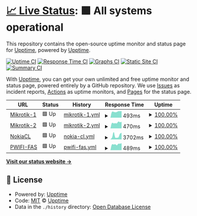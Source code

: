 # [📈 Live Status](https://status.cpe-lab.com): <!--live status--> **🟩 All systems operational**

This repository contains the open-source uptime monitor and status page for [Upptime](https://upptime.js.org), powered by [Upptime](https://github.com/upptime/upptime).

[![Uptime CI](https://github.com/cpe-lab/status.cpe-lab.com/workflows/Uptime%20CI/badge.svg)](https://github.com/cpe-lab/status.cpe-lab.com/actions?query=workflow%3A%22Uptime+CI%22)
[![Response Time CI](https://github.com/cpe-lab/status.cpe-lab.com/workflows/Response%20Time%20CI/badge.svg)](https://github.com/cpe-lab/status.cpe-lab.com/actions?query=workflow%3A%22Response+Time+CI%22)
[![Graphs CI](https://github.com/cpe-lab/status.cpe-lab.com/workflows/Graphs%20CI/badge.svg)](https://github.com/cpe-lab/status.cpe-lab.com/actions?query=workflow%3A%22Graphs+CI%22)
[![Static Site CI](https://github.com/cpe-lab/status.cpe-lab.com/workflows/Static%20Site%20CI/badge.svg)](https://github.com/cpe-lab/status.cpe-lab.com/actions?query=workflow%3A%22Static+Site+CI%22)
[![Summary CI](https://github.com/cpe-lab/status.cpe-lab.com/workflows/Summary%20CI/badge.svg)](https://github.com/cpe-lab/status.cpe-lab.com/actions?query=workflow%3A%22Summary+CI%22)

With [Upptime](https://upptime.js.org), you can get your own unlimited and free uptime monitor and status page, powered entirely by a GitHub repository. We use [Issues](https://github.com/upptime/upptime/issues) as incident reports, [Actions](https://github.com/cpe-lab/status.cpe-lab.com/actions) as uptime monitors, and [Pages](https://status.cpe-lab.com) for the status page.

<!--start: status pages-->
<!-- This summary is generated by Upptime (https://github.com/upptime/upptime) -->
<!-- Do not edit this manually, your changes will be overwritten -->
<!-- prettier-ignore -->
| URL | Status | History | Response Time | Uptime |
| --- | ------ | ------- | ------------- | ------ |
| <img alt="" src="https://favicons.githubusercontent.com/mikrotik-1.cpe-lab.com" height="13"> [Mikrotik-1](http://mikrotik-1.cpe-lab.com:9980/) | 🟩 Up | [mikrotik-1.yml](https://github.com/cpe-lab/status.cpe-lab.com/commits/HEAD/history/mikrotik-1.yml) | <details><summary><img alt="Response time graph" src="./graphs/mikrotik-1/response-time-week.png" height="20"> 493ms</summary><br><a href="https://status.cpe-lab.com/history/mikrotik-1"><img alt="Response time 488" src="https://img.shields.io/endpoint?url=https%3A%2F%2Fraw.githubusercontent.com%2Fcpe-lab%2Fstatus.cpe-lab.com%2FHEAD%2Fapi%2Fmikrotik-1%2Fresponse-time.json"></a><br><a href="https://status.cpe-lab.com/history/mikrotik-1"><img alt="24-hour response time 538" src="https://img.shields.io/endpoint?url=https%3A%2F%2Fraw.githubusercontent.com%2Fcpe-lab%2Fstatus.cpe-lab.com%2FHEAD%2Fapi%2Fmikrotik-1%2Fresponse-time-day.json"></a><br><a href="https://status.cpe-lab.com/history/mikrotik-1"><img alt="7-day response time 493" src="https://img.shields.io/endpoint?url=https%3A%2F%2Fraw.githubusercontent.com%2Fcpe-lab%2Fstatus.cpe-lab.com%2FHEAD%2Fapi%2Fmikrotik-1%2Fresponse-time-week.json"></a><br><a href="https://status.cpe-lab.com/history/mikrotik-1"><img alt="30-day response time 502" src="https://img.shields.io/endpoint?url=https%3A%2F%2Fraw.githubusercontent.com%2Fcpe-lab%2Fstatus.cpe-lab.com%2FHEAD%2Fapi%2Fmikrotik-1%2Fresponse-time-month.json"></a><br><a href="https://status.cpe-lab.com/history/mikrotik-1"><img alt="1-year response time 488" src="https://img.shields.io/endpoint?url=https%3A%2F%2Fraw.githubusercontent.com%2Fcpe-lab%2Fstatus.cpe-lab.com%2FHEAD%2Fapi%2Fmikrotik-1%2Fresponse-time-year.json"></a></details> | <details><summary><a href="https://status.cpe-lab.com/history/mikrotik-1">100.00%</a></summary><a href="https://status.cpe-lab.com/history/mikrotik-1"><img alt="All-time uptime 100.00%" src="https://img.shields.io/endpoint?url=https%3A%2F%2Fraw.githubusercontent.com%2Fcpe-lab%2Fstatus.cpe-lab.com%2FHEAD%2Fapi%2Fmikrotik-1%2Fuptime.json"></a><br><a href="https://status.cpe-lab.com/history/mikrotik-1"><img alt="24-hour uptime 100.00%" src="https://img.shields.io/endpoint?url=https%3A%2F%2Fraw.githubusercontent.com%2Fcpe-lab%2Fstatus.cpe-lab.com%2FHEAD%2Fapi%2Fmikrotik-1%2Fuptime-day.json"></a><br><a href="https://status.cpe-lab.com/history/mikrotik-1"><img alt="7-day uptime 100.00%" src="https://img.shields.io/endpoint?url=https%3A%2F%2Fraw.githubusercontent.com%2Fcpe-lab%2Fstatus.cpe-lab.com%2FHEAD%2Fapi%2Fmikrotik-1%2Fuptime-week.json"></a><br><a href="https://status.cpe-lab.com/history/mikrotik-1"><img alt="30-day uptime 100.00%" src="https://img.shields.io/endpoint?url=https%3A%2F%2Fraw.githubusercontent.com%2Fcpe-lab%2Fstatus.cpe-lab.com%2FHEAD%2Fapi%2Fmikrotik-1%2Fuptime-month.json"></a><br><a href="https://status.cpe-lab.com/history/mikrotik-1"><img alt="1-year uptime 100.00%" src="https://img.shields.io/endpoint?url=https%3A%2F%2Fraw.githubusercontent.com%2Fcpe-lab%2Fstatus.cpe-lab.com%2FHEAD%2Fapi%2Fmikrotik-1%2Fuptime-year.json"></a></details>
| <img alt="" src="https://favicons.githubusercontent.com/mikrotik-2.cpe-lab.com" height="13"> [Mikrotik-2](http://mikrotik-2.cpe-lab.com:9980/) | 🟩 Up | [mikrotik-2.yml](https://github.com/cpe-lab/status.cpe-lab.com/commits/HEAD/history/mikrotik-2.yml) | <details><summary><img alt="Response time graph" src="./graphs/mikrotik-2/response-time-week.png" height="20"> 470ms</summary><br><a href="https://status.cpe-lab.com/history/mikrotik-2"><img alt="Response time 480" src="https://img.shields.io/endpoint?url=https%3A%2F%2Fraw.githubusercontent.com%2Fcpe-lab%2Fstatus.cpe-lab.com%2FHEAD%2Fapi%2Fmikrotik-2%2Fresponse-time.json"></a><br><a href="https://status.cpe-lab.com/history/mikrotik-2"><img alt="24-hour response time 514" src="https://img.shields.io/endpoint?url=https%3A%2F%2Fraw.githubusercontent.com%2Fcpe-lab%2Fstatus.cpe-lab.com%2FHEAD%2Fapi%2Fmikrotik-2%2Fresponse-time-day.json"></a><br><a href="https://status.cpe-lab.com/history/mikrotik-2"><img alt="7-day response time 470" src="https://img.shields.io/endpoint?url=https%3A%2F%2Fraw.githubusercontent.com%2Fcpe-lab%2Fstatus.cpe-lab.com%2FHEAD%2Fapi%2Fmikrotik-2%2Fresponse-time-week.json"></a><br><a href="https://status.cpe-lab.com/history/mikrotik-2"><img alt="30-day response time 490" src="https://img.shields.io/endpoint?url=https%3A%2F%2Fraw.githubusercontent.com%2Fcpe-lab%2Fstatus.cpe-lab.com%2FHEAD%2Fapi%2Fmikrotik-2%2Fresponse-time-month.json"></a><br><a href="https://status.cpe-lab.com/history/mikrotik-2"><img alt="1-year response time 480" src="https://img.shields.io/endpoint?url=https%3A%2F%2Fraw.githubusercontent.com%2Fcpe-lab%2Fstatus.cpe-lab.com%2FHEAD%2Fapi%2Fmikrotik-2%2Fresponse-time-year.json"></a></details> | <details><summary><a href="https://status.cpe-lab.com/history/mikrotik-2">100.00%</a></summary><a href="https://status.cpe-lab.com/history/mikrotik-2"><img alt="All-time uptime 100.00%" src="https://img.shields.io/endpoint?url=https%3A%2F%2Fraw.githubusercontent.com%2Fcpe-lab%2Fstatus.cpe-lab.com%2FHEAD%2Fapi%2Fmikrotik-2%2Fuptime.json"></a><br><a href="https://status.cpe-lab.com/history/mikrotik-2"><img alt="24-hour uptime 100.00%" src="https://img.shields.io/endpoint?url=https%3A%2F%2Fraw.githubusercontent.com%2Fcpe-lab%2Fstatus.cpe-lab.com%2FHEAD%2Fapi%2Fmikrotik-2%2Fuptime-day.json"></a><br><a href="https://status.cpe-lab.com/history/mikrotik-2"><img alt="7-day uptime 100.00%" src="https://img.shields.io/endpoint?url=https%3A%2F%2Fraw.githubusercontent.com%2Fcpe-lab%2Fstatus.cpe-lab.com%2FHEAD%2Fapi%2Fmikrotik-2%2Fuptime-week.json"></a><br><a href="https://status.cpe-lab.com/history/mikrotik-2"><img alt="30-day uptime 100.00%" src="https://img.shields.io/endpoint?url=https%3A%2F%2Fraw.githubusercontent.com%2Fcpe-lab%2Fstatus.cpe-lab.com%2FHEAD%2Fapi%2Fmikrotik-2%2Fuptime-month.json"></a><br><a href="https://status.cpe-lab.com/history/mikrotik-2"><img alt="1-year uptime 100.00%" src="https://img.shields.io/endpoint?url=https%3A%2F%2Fraw.githubusercontent.com%2Fcpe-lab%2Fstatus.cpe-lab.com%2FHEAD%2Fapi%2Fmikrotik-2%2Fuptime-year.json"></a></details>
| <img alt="" src="https://favicons.githubusercontent.com/nokiacl.fpt.vn" height="13"> [NokiaCL](https://nokiacl.fpt.vn/) | 🟩 Up | [nokia-cl.yml](https://github.com/cpe-lab/status.cpe-lab.com/commits/HEAD/history/nokia-cl.yml) | <details><summary><img alt="Response time graph" src="./graphs/nokia-cl/response-time-week.png" height="20"> 3702ms</summary><br><a href="https://status.cpe-lab.com/history/nokia-cl"><img alt="Response time 2156" src="https://img.shields.io/endpoint?url=https%3A%2F%2Fraw.githubusercontent.com%2Fcpe-lab%2Fstatus.cpe-lab.com%2FHEAD%2Fapi%2Fnokia-cl%2Fresponse-time.json"></a><br><a href="https://status.cpe-lab.com/history/nokia-cl"><img alt="24-hour response time 5975" src="https://img.shields.io/endpoint?url=https%3A%2F%2Fraw.githubusercontent.com%2Fcpe-lab%2Fstatus.cpe-lab.com%2FHEAD%2Fapi%2Fnokia-cl%2Fresponse-time-day.json"></a><br><a href="https://status.cpe-lab.com/history/nokia-cl"><img alt="7-day response time 3702" src="https://img.shields.io/endpoint?url=https%3A%2F%2Fraw.githubusercontent.com%2Fcpe-lab%2Fstatus.cpe-lab.com%2FHEAD%2Fapi%2Fnokia-cl%2Fresponse-time-week.json"></a><br><a href="https://status.cpe-lab.com/history/nokia-cl"><img alt="30-day response time 2287" src="https://img.shields.io/endpoint?url=https%3A%2F%2Fraw.githubusercontent.com%2Fcpe-lab%2Fstatus.cpe-lab.com%2FHEAD%2Fapi%2Fnokia-cl%2Fresponse-time-month.json"></a><br><a href="https://status.cpe-lab.com/history/nokia-cl"><img alt="1-year response time 2156" src="https://img.shields.io/endpoint?url=https%3A%2F%2Fraw.githubusercontent.com%2Fcpe-lab%2Fstatus.cpe-lab.com%2FHEAD%2Fapi%2Fnokia-cl%2Fresponse-time-year.json"></a></details> | <details><summary><a href="https://status.cpe-lab.com/history/nokia-cl">100.00%</a></summary><a href="https://status.cpe-lab.com/history/nokia-cl"><img alt="All-time uptime 100.00%" src="https://img.shields.io/endpoint?url=https%3A%2F%2Fraw.githubusercontent.com%2Fcpe-lab%2Fstatus.cpe-lab.com%2FHEAD%2Fapi%2Fnokia-cl%2Fuptime.json"></a><br><a href="https://status.cpe-lab.com/history/nokia-cl"><img alt="24-hour uptime 100.00%" src="https://img.shields.io/endpoint?url=https%3A%2F%2Fraw.githubusercontent.com%2Fcpe-lab%2Fstatus.cpe-lab.com%2FHEAD%2Fapi%2Fnokia-cl%2Fuptime-day.json"></a><br><a href="https://status.cpe-lab.com/history/nokia-cl"><img alt="7-day uptime 100.00%" src="https://img.shields.io/endpoint?url=https%3A%2F%2Fraw.githubusercontent.com%2Fcpe-lab%2Fstatus.cpe-lab.com%2FHEAD%2Fapi%2Fnokia-cl%2Fuptime-week.json"></a><br><a href="https://status.cpe-lab.com/history/nokia-cl"><img alt="30-day uptime 100.00%" src="https://img.shields.io/endpoint?url=https%3A%2F%2Fraw.githubusercontent.com%2Fcpe-lab%2Fstatus.cpe-lab.com%2FHEAD%2Fapi%2Fnokia-cl%2Fuptime-month.json"></a><br><a href="https://status.cpe-lab.com/history/nokia-cl"><img alt="1-year uptime 100.00%" src="https://img.shields.io/endpoint?url=https%3A%2F%2Fraw.githubusercontent.com%2Fcpe-lab%2Fstatus.cpe-lab.com%2FHEAD%2Fapi%2Fnokia-cl%2Fuptime-year.json"></a></details>
| <img alt="" src="https://favicons.githubusercontent.com/fas.pwifi.cpe-lab.com" height="13"> [PWIFI-FAS](http://fas.pwifi.cpe-lab.com:9988/) | 🟩 Up | [pwifi-fas.yml](https://github.com/cpe-lab/status.cpe-lab.com/commits/HEAD/history/pwifi-fas.yml) | <details><summary><img alt="Response time graph" src="./graphs/pwifi-fas/response-time-week.png" height="20"> 489ms</summary><br><a href="https://status.cpe-lab.com/history/pwifi-fas"><img alt="Response time 482" src="https://img.shields.io/endpoint?url=https%3A%2F%2Fraw.githubusercontent.com%2Fcpe-lab%2Fstatus.cpe-lab.com%2FHEAD%2Fapi%2Fpwifi-fas%2Fresponse-time.json"></a><br><a href="https://status.cpe-lab.com/history/pwifi-fas"><img alt="24-hour response time 534" src="https://img.shields.io/endpoint?url=https%3A%2F%2Fraw.githubusercontent.com%2Fcpe-lab%2Fstatus.cpe-lab.com%2FHEAD%2Fapi%2Fpwifi-fas%2Fresponse-time-day.json"></a><br><a href="https://status.cpe-lab.com/history/pwifi-fas"><img alt="7-day response time 489" src="https://img.shields.io/endpoint?url=https%3A%2F%2Fraw.githubusercontent.com%2Fcpe-lab%2Fstatus.cpe-lab.com%2FHEAD%2Fapi%2Fpwifi-fas%2Fresponse-time-week.json"></a><br><a href="https://status.cpe-lab.com/history/pwifi-fas"><img alt="30-day response time 490" src="https://img.shields.io/endpoint?url=https%3A%2F%2Fraw.githubusercontent.com%2Fcpe-lab%2Fstatus.cpe-lab.com%2FHEAD%2Fapi%2Fpwifi-fas%2Fresponse-time-month.json"></a><br><a href="https://status.cpe-lab.com/history/pwifi-fas"><img alt="1-year response time 482" src="https://img.shields.io/endpoint?url=https%3A%2F%2Fraw.githubusercontent.com%2Fcpe-lab%2Fstatus.cpe-lab.com%2FHEAD%2Fapi%2Fpwifi-fas%2Fresponse-time-year.json"></a></details> | <details><summary><a href="https://status.cpe-lab.com/history/pwifi-fas">100.00%</a></summary><a href="https://status.cpe-lab.com/history/pwifi-fas"><img alt="All-time uptime 100.00%" src="https://img.shields.io/endpoint?url=https%3A%2F%2Fraw.githubusercontent.com%2Fcpe-lab%2Fstatus.cpe-lab.com%2FHEAD%2Fapi%2Fpwifi-fas%2Fuptime.json"></a><br><a href="https://status.cpe-lab.com/history/pwifi-fas"><img alt="24-hour uptime 100.00%" src="https://img.shields.io/endpoint?url=https%3A%2F%2Fraw.githubusercontent.com%2Fcpe-lab%2Fstatus.cpe-lab.com%2FHEAD%2Fapi%2Fpwifi-fas%2Fuptime-day.json"></a><br><a href="https://status.cpe-lab.com/history/pwifi-fas"><img alt="7-day uptime 100.00%" src="https://img.shields.io/endpoint?url=https%3A%2F%2Fraw.githubusercontent.com%2Fcpe-lab%2Fstatus.cpe-lab.com%2FHEAD%2Fapi%2Fpwifi-fas%2Fuptime-week.json"></a><br><a href="https://status.cpe-lab.com/history/pwifi-fas"><img alt="30-day uptime 100.00%" src="https://img.shields.io/endpoint?url=https%3A%2F%2Fraw.githubusercontent.com%2Fcpe-lab%2Fstatus.cpe-lab.com%2FHEAD%2Fapi%2Fpwifi-fas%2Fuptime-month.json"></a><br><a href="https://status.cpe-lab.com/history/pwifi-fas"><img alt="1-year uptime 100.00%" src="https://img.shields.io/endpoint?url=https%3A%2F%2Fraw.githubusercontent.com%2Fcpe-lab%2Fstatus.cpe-lab.com%2FHEAD%2Fapi%2Fpwifi-fas%2Fuptime-year.json"></a></details>

<!--end: status pages-->

[**Visit our status website →**](https://status.cpe-lab.com)

## 📄 License

- Powered by: [Upptime](https://github.com/upptime/upptime)
- Code: [MIT](./LICENSE) © [Upptime](https://upptime.js.org)
- Data in the `./history` directory: [Open Database License](https://opendatacommons.org/licenses/odbl/1-0/)
